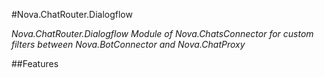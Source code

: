 #Nova.ChatRouter.Dialogflow

*Nova.ChatRouter.Dialogflow Module of Nova.ChatsConnector for custom filters between Nova.BotConnector and Nova.ChatProxy*

##Features
